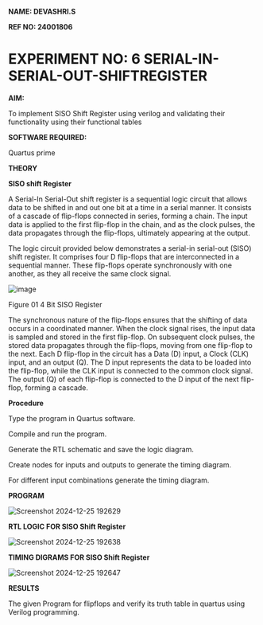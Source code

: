 **NAME: DEVASHRI.S**

**REF NO: 24001806**

# EXPERIMENT NO: 6 SERIAL-IN-SERIAL-OUT-SHIFTREGISTER

**AIM:**

To implement  SISO Shift Register using verilog and validating their functionality using their functional tables

**SOFTWARE REQUIRED:**

Quartus prime

**THEORY**

**SISO shift Register**

A Serial-In Serial-Out shift register is a sequential logic circuit that allows data to be shifted in and out one bit at a time in a serial manner. It consists of a cascade of flip-flops connected in series, forming a chain. The input data is applied to the first flip-flop in the chain, and as the clock pulses, the data propagates through the flip-flops, ultimately appearing at the output.

The logic circuit provided below demonstrates a serial-in serial-out (SISO) shift register. It comprises four D flip-flops that are interconnected in a sequential manner. These flip-flops operate synchronously with one another, as they all receive the same clock signal.

![image](https://github.com/naavaneetha/SERIAL-IN-SERIAL-OUT-SHIFTREGISTER/assets/154305477/e81c4072-37f9-46c6-8145-566764b74c3a)

Figure 01 4 Bit SISO Register

The synchronous nature of the flip-flops ensures that the shifting of data occurs in a coordinated manner. When the clock signal rises, the input data is sampled and stored in the first flip-flop. On subsequent clock pulses, the stored data propagates through the flip-flops, moving from one flip-flop to the next.
Each D flip-flop in the circuit has a Data (D) input, a Clock (CLK) input, and an output (Q). The D input represents the data to be loaded into the flip-flop, while the CLK input is connected to the common clock signal. The output (Q) of each flip-flop is connected to the D input of the next flip-flop, forming a cascade.

**Procedure**

Type the program in Quartus software.

Compile and run the program.

Generate the RTL schematic and save the logic diagram.

Create nodes for inputs and outputs to generate the timing diagram.

For different input combinations generate the timing diagram. 

**PROGRAM**

![Screenshot 2024-12-25 192629](https://github.com/user-attachments/assets/7847d0d9-c836-451a-916a-89cbf1e2f88f)



**RTL LOGIC FOR SISO Shift Register**

![Screenshot 2024-12-25 192638](https://github.com/user-attachments/assets/145d6e34-96d2-4703-acfc-661eb6f1b61f)


**TIMING DIGRAMS FOR SISO Shift Register**

![Screenshot 2024-12-25 192647](https://github.com/user-attachments/assets/ebfd0462-dc24-4628-9562-950246db4ab4)

**RESULTS**

The given Program for flipflops and verify its truth table in quartus using Verilog programming.
